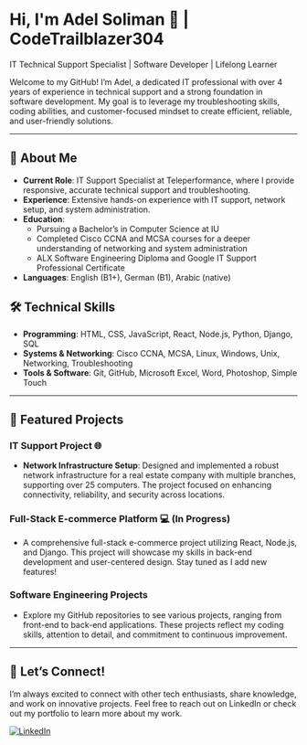 # Hi, I'm Adel Soliman 👋 | CodeTrailblazer304

IT Technical Support Specialist | Software Developer | Lifelong Learner

Welcome to my GitHub! I’m Adel, a dedicated IT professional with over 4 years of experience in technical support and a strong foundation in software development. My goal is to leverage my troubleshooting skills, coding abilities, and customer-focused mindset to create efficient, reliable, and user-friendly solutions.

---

## 🔧 About Me
- **Current Role**: IT Support Specialist at Teleperformance, where I provide responsive, accurate technical support and troubleshooting.
- **Experience**: Extensive hands-on experience with IT support, network setup, and system administration.
- **Education**:  
  - Pursuing a Bachelor’s in Computer Science at IU
  - Completed Cisco CCNA and MCSA courses for a deeper understanding of networking and system administration
  - ALX Software Engineering Diploma and Google IT Support Professional Certificate
- **Languages**: English (B1+), German (B1), Arabic (native)

## 🛠 Technical Skills
- **Programming**: HTML, CSS, JavaScript, React, Node.js, Python, Django, SQL
- **Systems & Networking**: Cisco CCNA, MCSA, Linux, Windows, Unix, Networking, Troubleshooting
- **Tools & Software**: Git, GitHub, Microsoft Excel, Word, Photoshop, Simple Touch

---

## 🚀 Featured Projects

### IT Support Project 🌐
- **Network Infrastructure Setup**: Designed and implemented a robust network infrastructure for a real estate company with multiple branches, supporting over 25 computers. The project focused on enhancing connectivity, reliability, and security across locations.

### Full-Stack E-commerce Platform 💻 (In Progress)
- A comprehensive full-stack e-commerce project utilizing React, Node.js, and Django. This project will showcase my skills in back-end development and user-centered design. Stay tuned as I add new features!

### Software Engineering Projects
- Explore my GitHub repositories to see various projects, ranging from front-end to back-end applications. These projects reflect my coding skills, attention to detail, and commitment to continuous improvement.

---

## 🤝 Let’s Connect!

I’m always excited to connect with other tech enthusiasts, share knowledge, and work on innovative projects. Feel free to reach out on LinkedIn or check out my portfolio to learn more about my work.

[![LinkedIn](https://img.shields.io/badge/LinkedIn-Adel%20Soliman-blue)](https://www.linkedin.com/in/adel-soliman-40144425a/)

